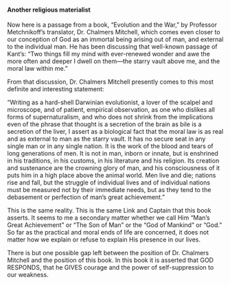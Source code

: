 #### Another religious materialist

Now here is a passage from a book, “Evolution and the War,” by Professor
Metchnikoff’s translator, Dr. Chalmers Mitchell, which comes even closer
to our conception of God as an immortal being arising out of man, and
external to the individual man. He has been discussing that well-known
passage of Kant’s: “Two things fill my mind with ever-renewed wonder and
awe the more often and deeper I dwell on them—the starry vault above me,
and the moral law within me.”

From that discussion, Dr. Chalmers Mitchell presently comes to this most
definite and interesting statement:

“Writing as a hard-shell Darwinian evolutionist, a lover of the scalpel
and microscope, and of patient, empirical observation, as one who
dislikes all forms of supernaturalism, and who does not shrink from the
implications even of the phrase that thought is a secretion of the brain
as bile is a secretion of the liver, I assert as a biological fact that
the moral law is as real and as external to man as the starry vault. It
has no secure seat in any single man or in any single nation. It is the
work of the blood and tears of long generations of men. It is not in
man, inborn or innate, but is enshrined in his traditions, in his
customs, in his literature and his religion. Its creation and sustenance
are the crowning glory of man, and his consciousness of it puts him in a
high place above the animal world. Men live and die; nations rise and
fall, but the struggle of individual lives and of individual nations
must be measured not by their immediate needs, but as they tend to the
debasement or perfection of man’s great achievement.”

This is the same reality. This is the same Link and Captain that this
book asserts. It seems to me a secondary matter whether we call Him
“Man’s Great Achievement” or “The Son of Man” or the “God of
Mankind” or “God.” So far as the practical and moral ends of life are
concerned, it does not matter how we explain or refuse to explain His
presence in our lives.

There is but one possible gap left between the position of Dr. Chalmers
Mitchell and the position of this book. In this book it is asserted that
GOD RESPONDS, that he GIVES courage and the power of self-suppression to
our weakness.
